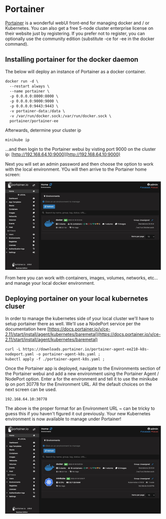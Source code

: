 # Portainer

[Portainer](https://www.portainer.io/) is a wonderful webUI front-end for managing docker and / or Kubernetes. You can also get a free 5-node cluster enterprise license on their website just by registering. If you prefer not to register, you can optionally use the community edition (substitute -ce for -ee in the docker command).

## Installing portainer for the docker daemon  

The below will deploy an instance of Portainer as a docker container.

```
docker run -d \
  --restart always \
  --name portainer \
  -p 0.0.0.0:8000:8000 \
  -p 0.0.0.0:9000:9000 \
  -p 0.0.0.0:9443:9443 \
  -v portainer-data:/data \
  -v /var/run/docker.sock:/var/run/docker.sock \
  portainer/portainer-ee
```
Afterwards, determine your cluster ip

```
minikube ip
```
...and  then login to the Portainer webui by visting port 9000 on the cluster ip: [http://192.168.64.10:9000](http://192.168.64.10:9000)

Next you will set an admin password and then choose the option to work with the local environment. YOu will then arrive to the Portainer home screen:

![](./img/port1.jpg)

From here you can work with containers, images, volumes, networks, etc... and manage your local docker environment.

## Deploying portainer on your local kubernetes cluser

In order to manage the kubernetes side of your local cluster we'll have to setup portainer there as well. We'll use a NodePort service per the documentation here [https://docs.portainer.io/v/ce-2.11/start/install/agent/kubernetes/baremetal](https://docs.portainer.io/v/ce-2.11/start/install/agent/kubernetes/baremetal)

```
curl -L https://downloads.portainer.io/portainer-agent-ee210-k8s-nodeport.yaml -o portainer-agent-k8s.yaml ;
kubectl apply -f ./portainer-agent-k8s.yaml ;
```

Once the Portainer app is deployed, navigate to the Environments section of the Portainer webui and add a new environment using the Portainer Agent / NodePort option. Enter a for the environment and tell it to use the minikube ip on port 30778 for the Environment URL. All the default choices on the next screen can be used.

```
192.168.64.10:30778
```

The above is the proper format for an Environment URL ~ can be tricky to guess this if you haven't figured it out previously. Your new Kubernetes environment is now available to manage under Portainer!

![](./img/port2.jpg)
